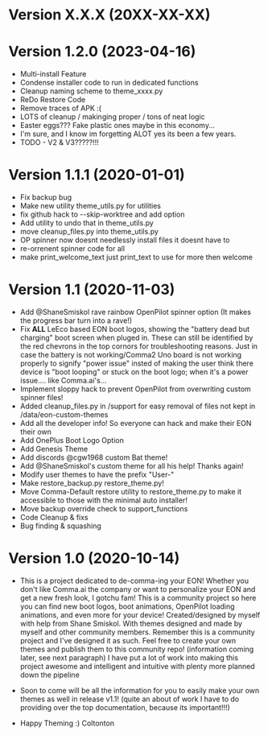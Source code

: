 Version X.X.X (20XX-XX-XX)
========================

Version 1.2.0 (2023-04-16)
========================
* Multi-install Feature
* Condense installer code to run in dedicated functions
* Cleanup naming scheme to theme_xxxx.py
* ReDo Restore Code
* Remove traces of APK :(
* LOTS of cleanup / makinging proper / tons of neat logic
* Easter eggs??? Fake plastic ones maybe in this economy...
* I'm sure, and I know im forgetting ALOT yes its been a few years.
* TODO - V2 & V3?????!!!


Version 1.1.1 (2020-01-01)
========================
* Fix backup bug
* Make new utility theme_utils.py for utilities
* fix github hack to --skip-worktree and add option
* Add utility to undo that in theme_utils.py 
* move cleanup_files.py into theme_utils.py
* OP spinner now doesnt needlessly install files it doesnt have to
* re-orrenent spinner code for all
* make print_welcome_text just print_text to use for more then welcome

Version 1.1 (2020-11-03)
========================
* Add @ShaneSmiskol rave rainbow OpenPilot spinner option (It makes the progress bar turn into a rave!)
* Fix **ALL** LeEco based EON boot logos, showing the "battery dead but charging" boot screen when pluged in. These can still be identified by the red chevrons in the top cornors for troubleshooting reasons. Just in case the battery is not working/Comma2 Uno board is not working properly to signify "power issue" insted of making the user think there device is "boot looping" or stuck on the boot logo; when it's a power issue.... like Comma.ai's...
* Implement sloppy hack to prevent OpenPilot from overwriting custom spinner files!
* Added cleanup_files.py in /support for easy removal of files not kept in /data/eon-custom-themes
* Add all the developer info! So everyone can hack and make their EON their own
* Add OnePlus Boot Logo Option
* Add Genesis Theme
* Add discords @cgw1968 custom Bat theme!
* Add @ShaneSmiskol's custom theme for all his help! Thanks again!
* Modify user themes to have the prefix "User-"
* Make restore_backup.py restore_theme.py!
* Move Comma-Default restore utility to restore_theme.py to make it accessible to those with the minimal auto installer!
* Move backup override check to support_functions
* Code Cleanup & fixs
* Bug finding & squashing

Version 1.0 (2020-10-14)
========================
* This is a project dedicated to de-comma-ing your EON! Whether you don't like Comma.ai the company or want to personalize your EON and get a new fresh look, I gotchu fam! This is a community project so here you can find new boot logos, boot animations, OpenPilot loading animations, and even more for your device! Created/designed by myself with help from Shane Smiskol. With themes designed and made by myself and other community members. Remember this is a community project and I've designed it as such. Feel free to create your own themes and publish them to this community repo! (information coming later, see next paragraph) I have put a lot of work into making this project awesome and intelligent and intuitive with plenty more planned down the pipeline

* Soon to come will be all the information for you to easily make your own themes as well in release v1.1! (quite an about of work I have to do providing over the top documentation, because its important!!!)

* Happy Theming :)
Coltonton